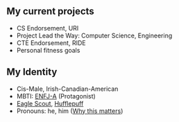 ## My current projects
- CS Endorsement, URI
- Project Lead the Way: Computer Science, Engineering
- CTE Endorsement, RIDE
- Personal fitness goals

## My Identity
- Cis-Male, Irish-Canadian-American
- MBTI: [ENFJ-A](https://www.16personalities.com/enfj-personality) \(Protagonist\)
- [Eagle Scout](https://www.cccbsa.org/2023/02/13/what-it-means-to-be-an-eagle-scout/), [Hufflepuff](https://www.wizardingworld.com/collections/hufflepuff)
- Pronouns: he, him
  \([Why this matters](https://www.mypronouns.org/what-and-why)\)
